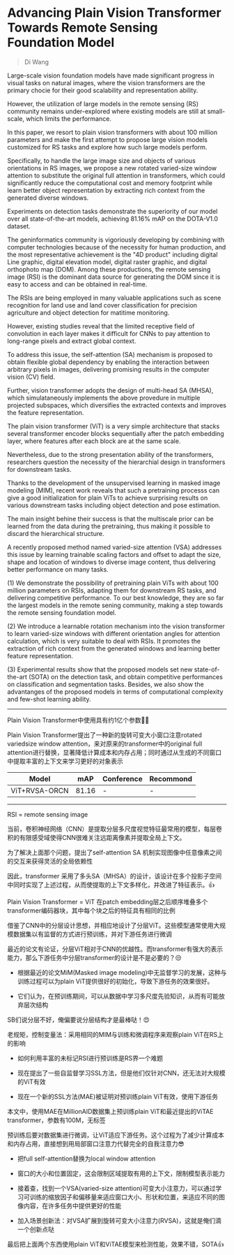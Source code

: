# Advancing Plain Vision Transformer Towards Remote Sensing Foundation Model

> Di Wang

Large-scale vision foundation models have made significant progress in visual tasks on natural images, where the vision transformers are the primary chocie for their good scalability and representation ability.

However, the utilization of large models in the remote sensing (RS) community remains under-explored where existing models are still at small-scale, which limits the performance.

In this paper, we resort to plain vision transformers with about 100 million parameters and make the first attempt to propose large vision models customized for RS tasks and explore how such large models perform.

Specifically, to handle the large image size and objects of various orientations in RS images, we propose a new rotated varied-size window attention to substitute the original full attention in transformers, which could significantly reduce the computational cost and memory footprint while learn better object representation by extracting rich context from the generated diverse windows.

Experiments on detection tasks demonstrate the superiority of our model over all state-of-the-art models, achieving 81.16% mAP on the DOTA-V1.0 dataset.

The geninformatics community is vigoriously developing by combining with computer technologies because of the necessity for human production, and the most representative achievement is the "4D product" including digital Line graphic, digital elevation model, digital raster graphic, and digital orthophoto map (DOM). Among these productions, the remote sensing image (RSI) is the dominant data source for generating the DOM since it is easy to access and can be obtained in real-time.

The RSIs are being employed in many valuable applications such as scene recognition for land use and land cover classification for precision agriculture and object detection for matitime monitoring.

However, existing studies reveal that the limited receptive field of convolution in each layer makes it difficult for CNNs to pay attention to long-range pixels and extract global context.

To address this issue, the self-attention (SA) mechanism is proposed to obtain flexible global dependency by enabling the interaction between arbitrary pixels in images, delivering promising results in the computer vision (CV) field.

Further, vision transformer adopts the design of multi-head SA (MHSA), which simulataneously implements the above provedure in multiple projected subspaces, which diversifies the extracted contexts and improves the feature representation.

The plain vision transformer (ViT) is a very simple architecture that stacks several transformer encoder blocks sequentially after the patch embedding layer, where features after each block are at the same scale.

Nevertheless, due to the strong presentation ability of the transformers, researchers question the necessity of the hierarchial design in transformers for downstream tasks.

Thanks to the development of the unsupervised learning in masked image modeling (MIM), recent work reveals that such a pretraining processs can give a good initialization for plain ViTs to achieve surprising results on various downstream tasks including object detection and pose estimation.

The main insight behine their success is that the multiscale prior can be learned from the data during the pretraining, thus making it possible to discard the hierarchical structure.

A recently proposed method named varied-size attention (VSA) addresses this issue by learning trainable scaling factors and offset to adapt the size, shape and location of windows to diverse image content, thus delivering better performance on many tasks.

(1) We demonstrate the possibility of pretraining plain ViTs with about 100 million parameters on RSIs, adapting them for downstream RS tasks, and delivering competitive performance. To our best knowledge, they are so far the largest models in the remote sening community, making a step towards the remote sensing foundation model.

(2) We introduce a learnable rotation mechanism into the vision transformer to learn varied-size windows with different orientation angles for attention calculation, which is very suitable to deal with RSIs. It promotes the extraction of rich context from the generated windows and learning better feature representation.

(3) Experimental results show that the proposed models set new state-of-the-art (SOTA) on the detection task, and obtain competitive performances on classification and segmentation tasks. Besides, we also show the advantanges of the proposed models in terms of computational complexity and few-shot learning ability.

--------------

Plain Vision Transformer中使用具有约1亿个参数🤦‍♀️

Plain Vision Transformer提出了一种新的旋转可变大小窗口注意rotated variedsize window attention，来对原来的transformer中的original full attention进行替换，显著降低计算成本和内存占用；同时通过从生成的不同窗口中提取丰富的上下文来学习更好的对象表示

|Model|mAP|Conference|Recommond|
|--|--|--|--|
|ViT+RVSA-ORCN|81.16|-|-|

--------------

RSI = remote sensing image

当前，卷积神经网络（CNN）是提取分层多尺度视觉特征最常用的模型，每层卷积的有限感受域使得CNN很难关注远距离像素并提取全局上下文。

为了解决上面那个问题，提出了self-attention SA 机制实现图像中任意像素之间的交互来获得灵活的全局依赖性

因此，transformer 采用了多头SA（MHSA）的设计，该设计在多个投影子空间中同时实现了上述过程，从而使提取的上下文多样化，并改进了特征表示。👍

Plain Vision Transformer = ViT 在patch embedding层之后顺序堆叠多个transformer编码器块，其中每个块之后的特征具有相同的比例

借鉴了CNN中的分层设计思想，并相应地设计了分层ViT。这些模型通常使用大规模数据集以有监督的方式进行预训练，并对下游任务进行微调

最近的论文有论证，分层ViT相对于CNN的优越性。而transformer有强大的表示能力，那么下游任务中分层transformer的设计是不是必要的？😒

- 根据最近的论文MiM(Masked image modeling)中无监督学习的发展，这种与训练过程可以为plain ViT提供很好的初始化，导致下游任务的效果很好。

- 它们认为，在预训练期间，可以从数据中学习多尺度先验知识，从而有可能放弃层次结构

SB们说分层不好，俺偏要说分层结构才是最棒哒！😍

老规矩，控制变量法：采用相同的MIM与训练和微调程序来观察plain ViT在RS上的影响

- 如何利用丰富的未标记RSI进行预训练是RS界一个难题

- 现在提出了一些自监督学习SSL方法，但是他们仅针对CNN，还无法对大规模的ViT有效

- 现在一个新的SSL方法(MAE)被证明对预训练plain ViT有效，使用下游任务

本文中，使用MAE在MillionAID数据集上预训练plain ViT和最近提出的ViTAE transformer，参数有100M，无标签

预训练后要对数据集进行微调，让ViT适应下游任务。这个过程为了减少计算成本和内存占用，直接想到用局部窗口注意力代替完全的自我注意力😎

- 把full self-attention替换为local window attention

- 窗口的大小和位置固定，这会限制区域提取有用的上下文，限制模型表示能力

- 接着查，找到一个VSA(varied-size attention)可变大小注意力，可以通过学习可训练的缩放因子和偏移量来适应窗口大小、形状和位置，来适应不同的图像内容，在许多任务中提供更好的性能

- 加入场景创新法：对VSA扩展到旋转可变大小注意力(RVSA)，这就是俺们滴一个创新点哒

最后把上面两个东西使用plain ViT和ViTAE模型来检测性能，效果不错，SOTA👍
